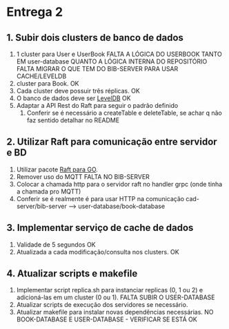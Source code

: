 # Entrega 2

## 1. Subir dois clusters de banco de dados

1. 1 cluster para User e UserBook FALTA A LÓGICA DO USERBOOK TANTO EM user-database QUANTO A LÓGICA INTERNA DO REPOSITÓRIO FALTA MIGRAR O QUE TEM DO BIB-SERVER PARA USAR CACHE/LEVELDB
1. cluster para Book. OK
1. Cada cluster deve possuir três réplicas. OK
1. O banco de dados deve ser [LevelDB](https://github.com/syndtr/goleveldb) OK
1. Adaptar a API Rest do Raft para seguir o padrão definido
    1. Conferir se é necessário a createTable e deleteTable, se achar q não faz sentido detalhar no README

## 2. Utilizar Raft para comunicação entre servidor e BD

1. Utilizar pacote [Raft para GO](https://github.com/hashicorp/raft).
1. Remover uso do MQTT FALTA NO BIB-SERVER
1. Colocar a chamada http para o servidor raft no handler grpc (onde tinha a chamada pro MQTT)
1. Conferir se é realmente é para usar HTTP na comunicação cad-server/bib-server --> user-database/book-database

## 3. Implementar serviço de cache de dados

1. Validade de 5 segundos OK
1. Atualizada a cada modificação/consulta nos clusters. OK

## 4. Atualizar scripts e makefile

1. Implementar script replica.sh para instanciar replicas (0, 1 ou 2) e adicioná-las em um cluster (0 ou 1). FALTA SUBIR O USER-DATABASE
1. Atualizar scripts de execução dos servidores se necessário.
1. Atualizar makefile para instalar novas dependências necessárias. NO BOOK-DATABASE E USER-DATABASE - VERIFICAR SE ESTÁ OK
